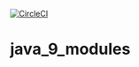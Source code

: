 [![CircleCI](https://circleci.com/gh/aplotnikov/java_9_modules.svg?style=svg)](https://circleci.com/gh/aplotnikov/java_9_modules)

# java_9_modules